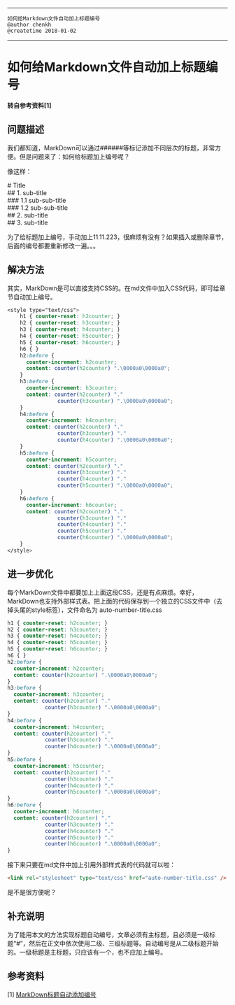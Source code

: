 <link rel="stylesheet" type="text/css" href="https://github.com/chen-kh/notebook/blob/master/learn_markdown/auto-number-title.css" />

---------------------------------------
    如何给Markdown文件自动加上标题编号
    @author chenkh
    @createtime 2018-01-02
---------------------------------------
# 如何给Markdown文件自动加上标题编号
**转自参考资料[1]**  
## 问题描述

我们都知道，MarkDown可以通过######等标记添加不同层次的标题，非常方便。但是问题来了：如何给标题加上编号呢？

像这样：

\# Title  
\## 1. sub-title  
\### 1.1 sub-sub-title  
\### 1.2 sub-sub-title  
\## 2. sub-title  
\## 3. sub-title  

为了给标题加上编号，手动加上11.11.223，很麻烦有没有？如果插入或删除章节，后面的编号都要重新修改一遍。。。

## 解决方法

其实，MarkDown是可以直接支持CSS的。在md文件中加入CSS代码，即可给章节自动加上编号。
```css
<style type="text/css">
    h1 { counter-reset: h2counter; }
    h2 { counter-reset: h3counter; }
    h3 { counter-reset: h4counter; }
    h4 { counter-reset: h5counter; }
    h5 { counter-reset: h6counter; }
    h6 { }
    h2:before {
      counter-increment: h2counter;
      content: counter(h2counter) ".\0000a0\0000a0";
    }
    h3:before {
      counter-increment: h3counter;
      content: counter(h2counter) "."
                counter(h3counter) ".\0000a0\0000a0";
    }
    h4:before {
      counter-increment: h4counter;
      content: counter(h2counter) "."
                counter(h3counter) "."
                counter(h4counter) ".\0000a0\0000a0";
    }
    h5:before {
      counter-increment: h5counter;
      content: counter(h2counter) "."
                counter(h3counter) "."
                counter(h4counter) "."
                counter(h5counter) ".\0000a0\0000a0";
    }
    h6:before {
      counter-increment: h6counter;
      content: counter(h2counter) "."
                counter(h3counter) "."
                counter(h4counter) "."
                counter(h5counter) "."
                counter(h6counter) ".\0000a0\0000a0";
    }
</style>
```
## 进一步优化

每个MarkDown文件中都要加上上面这段CSS，还是有点麻烦。幸好，MarkDown也支持外部样式表。把上面的代码保存到一个独立的CSS文件中（去掉头尾的style标签），文件命名为 auto-number-title.css
```css
h1 { counter-reset: h2counter; }
h2 { counter-reset: h3counter; }
h3 { counter-reset: h4counter; }
h4 { counter-reset: h5counter; }
h5 { counter-reset: h6counter; }
h6 { }
h2:before {
  counter-increment: h2counter;
  content: counter(h2counter) ".\0000a0\0000a0";
}
h3:before {
  counter-increment: h3counter;
  content: counter(h2counter) "."
            counter(h3counter) ".\0000a0\0000a0";
}
h4:before {
  counter-increment: h4counter;
  content: counter(h2counter) "."
            counter(h3counter) "."
            counter(h4counter) ".\0000a0\0000a0";
}
h5:before {
  counter-increment: h5counter;
  content: counter(h2counter) "."
            counter(h3counter) "."
            counter(h4counter) "."
            counter(h5counter) ".\0000a0\0000a0";
}
h6:before {
  counter-increment: h6counter;
  content: counter(h2counter) "."
            counter(h3counter) "."
            counter(h4counter) "."
            counter(h5counter) "."
            counter(h6counter) ".\0000a0\0000a0";
}
```
接下来只要在md文件中加上引用外部样式表的代码就可以啦：
```html
<link rel="stylesheet" type="text/css" href="auto-number-title.css" />
```
是不是很方便呢？

## 补充说明

为了能用本文的方法实现标题自动编号，文章必须有主标题，且必须是一级标题“#”，然后在正文中依次使用二级、三级标题等。自动编号是从二级标题开始的。一级标题是主标题，只应该有一个，也不应加上编号。

## 参考资料
[1] [MarkDown标题自动添加编号](https://yanwei.github.io/misc/markdown-auto-number-title.html)
